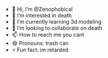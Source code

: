 - 👋 Hi, I’m @Zenophobical
- 👀 I’m interested in death
- 🌱 I’m currently learning 3d modeling
- 💞️ I’m looking to collaborate on death
- 📫 How to reach me you cant
- 😄 Pronouns: trash can
- ⚡ Fun fact: im retarded

<!---
Zenophobical/Zenophobical is a ✨ special ✨ repository because its `README.md` (this file) appears on your GitHub profile.
You can click the Preview link to take a look at your changes.
--->
